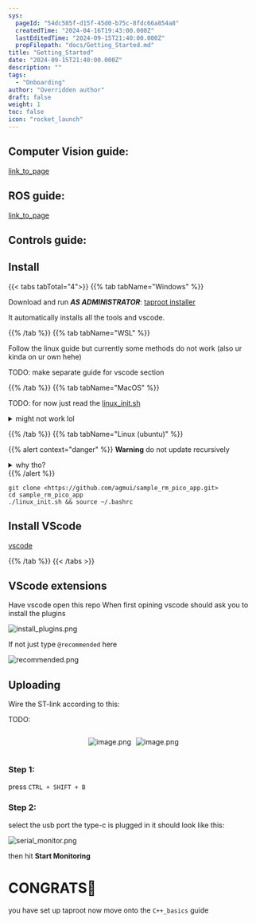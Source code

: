 ```yaml
---
sys:
  pageId: "54dc585f-d15f-45d0-b75c-8fdc66a854a8"
  createdTime: "2024-04-16T19:43:00.000Z"
  lastEditedTime: "2024-09-15T21:40:00.000Z"
  propFilepath: "docs/Getting_Started.md"
title: "Getting_Started"
date: "2024-09-15T21:40:00.000Z"
description: ""
tags:
  - "Onboarding"
author: "Overridden author"
draft: false
weight: 1
toc: false
icon: "rocket_launch"
---
```


## Computer Vision guide:

[link_to_page](86d45bc0-388b-4d26-8848-44f255f73d0e)

## ROS guide:

[link_to_page](3c76c1de-ec8f-46d6-8b0a-294005edc2d5)

## Controls guide:

## Install

{{< tabs tabTotal="4">}}
{{% tab tabName="Windows" %}}

Download and run _**AS ADMINISTRATOR**_: [taproot installer](https://github.com/Thornbots/TeachingFreshies/releases/tag/1.0)

It automatically installs all the tools and vscode.

{{% /tab %}}
{{% tab tabName="WSL" %}}

Follow the linux guide but currently some methods do not work (also ur kinda on ur own hehe)

TODO: make separate guide for vscode section

{{% /tab %}}
{{% tab tabName="MacOS" %}}

TODO: for now just read the [linux_init.sh](https://github.com/agmui/sample_rm_pico_app/blob/main/linux_init.sh)

<details>
<summary>might not work lol</summary>

`brew install libusb pkg-config`

Next install: [vscode](https://code.visualstudio.com/Download)

</details>

{{% /tab %}}
{{% tab tabName="Linux (ubuntu)" %}}

{{% alert context="danger" %}}
**Warning** do not update recursively
<details>
<summary>why tho?</summary>
There are some submodules that may go on for a while (like tinyusb) and I highly
recommend you don't need to get them.
If you want to see what submodules I update just look in `linux_init.sh`
</details>
{{% /alert %}}

```shell
git clone <https://github.com/agmui/sample_rm_pico_app.git>
cd sample_rm_pico_app
./linux_init.sh && source ~/.bashrc
```

## Install VScode

[vscode](https://code.visualstudio.com/Download)

{{% /tab %}}
{{< /tabs >}}

## VScode extensions

Have vscode open this repo
When first opining vscode should ask you to install the plugins

![install_plugins.png](https://prod-files-secure.s3.us-west-2.amazonaws.com/d518164a-d88e-44d1-a4ee-3adb3bd8bce0/89bd30f0-1825-4e77-867b-0a41ce370880/install_plugins.png?X-Amz-Algorithm=AWS4-HMAC-SHA256&X-Amz-Content-Sha256=UNSIGNED-PAYLOAD&X-Amz-Credential=ASIAZI2LB4663VYRUTBL%2F20250224%2Fus-west-2%2Fs3%2Faws4_request&X-Amz-Date=20250224T140740Z&X-Amz-Expires=3600&X-Amz-Security-Token=IQoJb3JpZ2luX2VjEPX%2F%2F%2F%2F%2F%2F%2F%2F%2F%2FwEaCXVzLXdlc3QtMiJIMEYCIQCHkOgOZAO6lGQbgLFrapFn8IsM1AII99scIPt8s1GuOAIhAIX%2F%2FRlvPjmmt4GTBDouE040OiBhFGZiRHLTFv1Sf1gFKv8DCC4QABoMNjM3NDIzMTgzODA1Igxxq%2F68pvRtfqEssBQq3AP2rM77L5l2pmGIlcgvqvt05hG7hvndZXN6YnksNKypC%2BHmWogwpi3q6103AVXwPokuV1GDkfxI1pTjh9d3nn1Gtkq%2BspPNvjfLi8ysZaPQgMIWPZQO1lYvXyBWk5MemiO8%2FvfKc0pUYWxEHNnoenVScI%2FSGG%2Bi42JQ5YgO4v91rUcfgUxfV9au3%2FvFbf8cucGvqOSjsKkZ6J7DYrWXkYPC44Jxasj9MhNNHDgBWw4HelyI1ZfLE0MhqNO%2BHTw1sIoV86z7Y928RHI6R3QjnFNwpeb2f4%2B8WgyN%2BwYp2LHmqXvytfyNLuTPcdG27g3gpA9348MdTxcXcGAh65fwMJCo%2FXiQd2U%2B1cxu%2Fy0S1cxlzjD7c%2BIvzp6dFI4t05mVVrfnWHMklT7T7PN2N7cwKlyJhueuIHStzGjJobAL3hVGzK6NxJ99uTWXYYsKuAoJc%2F0YEYJUaBV0lAGBItUxskECcXHKhxDNggwtsNR9jzLbvIyAru9OyeDAd8600%2FLhtiD0W1rhvXBw6OIuCpv%2B1HTLHSH8WdH5mhzqOsqGR9VWoYjTSMjPj%2BuPsN0B%2BkaPoPxFGaL%2BiLefJPgrtuduBFYuusFrjTNqpmhmwNafGposKJJZ7t1NFJXxtD5hxTDF1vG9BjqkAf6w%2FSiHogzFM7fkusmrAR22T21TB3y0TRW2w5uZk4EM0r2rYKGG6H3heKG7y1HgGOycCRdafSGAI9i7PXIHZQSf7JS7y9wTSu6J6vRJQ%2BlEUHOWezJJcVaM1LTAJD9D1kZi7Hgr3Kxe%2FHVgJMjT0BUHLu80mmazG0Aw%2B%2Be574hXD8x8VAolS7H49j4BaICqNY%2FtCWe423gzdUXjnwkp%2F%2F1qsUnf&X-Amz-Signature=0656e98fb0b1affbaf84047f9b7cb9fcc6a8bf57bccf804fdcc0da733ce503ab&X-Amz-SignedHeaders=host&x-id=GetObject)

If not just type `@recommended` here  

![recommended.png](https://prod-files-secure.s3.us-west-2.amazonaws.com/d518164a-d88e-44d1-a4ee-3adb3bd8bce0/61e661e9-5d85-4dfc-be0d-8d2097a5e793/recommended.png?X-Amz-Algorithm=AWS4-HMAC-SHA256&X-Amz-Content-Sha256=UNSIGNED-PAYLOAD&X-Amz-Credential=ASIAZI2LB4663VYRUTBL%2F20250224%2Fus-west-2%2Fs3%2Faws4_request&X-Amz-Date=20250224T140740Z&X-Amz-Expires=3600&X-Amz-Security-Token=IQoJb3JpZ2luX2VjEPX%2F%2F%2F%2F%2F%2F%2F%2F%2F%2FwEaCXVzLXdlc3QtMiJIMEYCIQCHkOgOZAO6lGQbgLFrapFn8IsM1AII99scIPt8s1GuOAIhAIX%2F%2FRlvPjmmt4GTBDouE040OiBhFGZiRHLTFv1Sf1gFKv8DCC4QABoMNjM3NDIzMTgzODA1Igxxq%2F68pvRtfqEssBQq3AP2rM77L5l2pmGIlcgvqvt05hG7hvndZXN6YnksNKypC%2BHmWogwpi3q6103AVXwPokuV1GDkfxI1pTjh9d3nn1Gtkq%2BspPNvjfLi8ysZaPQgMIWPZQO1lYvXyBWk5MemiO8%2FvfKc0pUYWxEHNnoenVScI%2FSGG%2Bi42JQ5YgO4v91rUcfgUxfV9au3%2FvFbf8cucGvqOSjsKkZ6J7DYrWXkYPC44Jxasj9MhNNHDgBWw4HelyI1ZfLE0MhqNO%2BHTw1sIoV86z7Y928RHI6R3QjnFNwpeb2f4%2B8WgyN%2BwYp2LHmqXvytfyNLuTPcdG27g3gpA9348MdTxcXcGAh65fwMJCo%2FXiQd2U%2B1cxu%2Fy0S1cxlzjD7c%2BIvzp6dFI4t05mVVrfnWHMklT7T7PN2N7cwKlyJhueuIHStzGjJobAL3hVGzK6NxJ99uTWXYYsKuAoJc%2F0YEYJUaBV0lAGBItUxskECcXHKhxDNggwtsNR9jzLbvIyAru9OyeDAd8600%2FLhtiD0W1rhvXBw6OIuCpv%2B1HTLHSH8WdH5mhzqOsqGR9VWoYjTSMjPj%2BuPsN0B%2BkaPoPxFGaL%2BiLefJPgrtuduBFYuusFrjTNqpmhmwNafGposKJJZ7t1NFJXxtD5hxTDF1vG9BjqkAf6w%2FSiHogzFM7fkusmrAR22T21TB3y0TRW2w5uZk4EM0r2rYKGG6H3heKG7y1HgGOycCRdafSGAI9i7PXIHZQSf7JS7y9wTSu6J6vRJQ%2BlEUHOWezJJcVaM1LTAJD9D1kZi7Hgr3Kxe%2FHVgJMjT0BUHLu80mmazG0Aw%2B%2Be574hXD8x8VAolS7H49j4BaICqNY%2FtCWe423gzdUXjnwkp%2F%2F1qsUnf&X-Amz-Signature=4c3056d505c0b9888693e0707b0de326c4732b7100bd5f9fc51711e2d8647a74&X-Amz-SignedHeaders=host&x-id=GetObject)

## Uploading

Wire the ST-link according to this:

TODO:

<div style="display: flex;flex-direction: row; column-gap:10px; max-width: 630px;justify-content: center;">
<div>

![image.png](https://prod-files-secure.s3.us-west-2.amazonaws.com/d518164a-d88e-44d1-a4ee-3adb3bd8bce0/210ecb78-1116-4d7b-b9b7-2292f66fa2c2/image.png?X-Amz-Algorithm=AWS4-HMAC-SHA256&X-Amz-Content-Sha256=UNSIGNED-PAYLOAD&X-Amz-Credential=ASIAZI2LB466WOU6GTPH%2F20250224%2Fus-west-2%2Fs3%2Faws4_request&X-Amz-Date=20250224T140746Z&X-Amz-Expires=3600&X-Amz-Security-Token=IQoJb3JpZ2luX2VjEPX%2F%2F%2F%2F%2F%2F%2F%2F%2F%2FwEaCXVzLXdlc3QtMiJHMEUCIAHRDw3do3z1sOPCm8CVmwBhcNR%2BosMIts7dvwzXXhG%2FAiEAqtXZ6HSYlcrgJCLlTi0zqSrarDv%2B6NG2iQrmFV3F9MAq%2FwMILhAAGgw2Mzc0MjMxODM4MDUiDEd7ZJbeSznZO5GeECrcA2CttvGXTqmOH3wxHCNGb26I8qxq6Zcc8HGTw6%2FYOQJ3SxuPE8kWHpq31UsncYFEQxsu2nn9CEsKvznAxb2bl8XAy7T4ebqMlHCUhIHm3gUn14kq46%2FJuRJWZlANybFTvfVjWAcU8WqxFGvQ1pt3d7Jnf%2Bf%2F8XHGJTKUVex%2Ff0IVDhoE%2FwnDQJA8ctCFPvyr5stso8AkZtR18PtwMmrOtmXPjTmLnWUe7bxfPYQkFJuFY49My17zTSGuehpmcxCQlw3qmfzBUQEcQAvV7hBO6NH61tcTN4B%2FEiTBBtPcTw97VISz3YQLuDrYNVk2TaAe8QG9kstezEwRJN202XohC%2FhMdrFbDckmfGpjsMRrMq6hMgMnk7vmDPjEKB4pK997YEzmxLHGDbMHIWnDagQ1NyEsRwKfysyHRBym%2Be4oU03qRIXgHSRn0ByrnOnOYGA2qZQpyWNYmISLfbdzRQn9Umc%2FDugGikNivnyU7b%2FPNZv8HJM0zd2%2Fw4EKOBw2yA39u2Bg5iduE56ias4%2BULyAlFAfLnocHx1l1tPQd1m5yWBNRdPS%2FkDx2Ji1c8ApebFo0ItguKNHfc%2F2v95NOm5Yv%2Bu8usj%2F%2Bd4010Rpj4fII%2BUNe%2FJuKI52udXaG5TEMJfX8b0GOqUBW3pv5Oe6wOcK%2BtgmbhSzTlHeKA7z5%2Fs0i68J%2FlA274t1iQCfN5pA4j4ZYzzkKHtBgTcEDD2Dbpivt%2BLU8nhnimOwMHgtr6a5%2F3fYDR%2BXw8NGE04vv%2BHwFb4b5hGl8WPuRoMfAb0CnrpfeLaQP2lS7NkvtvDP55YdujgLWjUXUnbaH%2FkPGBOQIEsjCf4fRnJ1869q8sfGfpYY8JjJdKuxHh0%2FEB9L&X-Amz-Signature=dd23920bce56546fb6ea1fbfe929f517c4f43ad619872c2aa5366aba10b00510&X-Amz-SignedHeaders=host&x-id=GetObject)

</div>
<div>

![image.png](https://prod-files-secure.s3.us-west-2.amazonaws.com/d518164a-d88e-44d1-a4ee-3adb3bd8bce0/33a0fd0f-8ca6-4a86-8e09-26e95ded1fff/image.png?X-Amz-Algorithm=AWS4-HMAC-SHA256&X-Amz-Content-Sha256=UNSIGNED-PAYLOAD&X-Amz-Credential=ASIAZI2LB4664T2Q2OVX%2F20250224%2Fus-west-2%2Fs3%2Faws4_request&X-Amz-Date=20250224T140746Z&X-Amz-Expires=3600&X-Amz-Security-Token=IQoJb3JpZ2luX2VjEPX%2F%2F%2F%2F%2F%2F%2F%2F%2F%2FwEaCXVzLXdlc3QtMiJHMEUCIQCieYu8pQtr9U8s1X%2BsN%2Fm5WP25XldQVBC1F3ewAEHuVgIgY147SRG8Z1D9AU2X4V31yaI%2B9ovgcAskMAoObsoXALcq%2FwMILhAAGgw2Mzc0MjMxODM4MDUiDMHwA4uGna1%2BRFFYGyrcA4ZduVVaBrCb6EJ96C%2Bw1igSJhrG6CDW8%2F8bkV0jg%2BVCNOTcLy8C%2BGyDcDveGjhpLVNrgGBN527dDFGojrgGWkaaf2Mf2t7%2BVw0PVSAAcOw1uP8UOPKs9mu0SrLSpavY%2FhKmM2Fb3cnZwsneglo%2FSlb9Mh%2BSE9M8%2BnslZZDoQWZONjC7220oDs3hd7JQS5Y0SQ1%2FcP3Cw4s3YPrUNOtTpxM4TFDPmlfDzZd8hmKeU8cnHWHtdpibXz5i6MhHxPAugYUAg9%2FMZOGUhixzZVOEAENRWgeOcp0t6gcvB8h6PgsvlEbAWIMVqTbbBiGwVfpJz%2B8ZAR42H8UU8XJ2QQ07n7yoa4%2BmF3mRTp%2FKAps3WTIbriYBpKCxh2hTC4VnWkBVq0rHTvq%2FfquA3ziYjXIm7l%2FEFVY%2FZ4rMF68dosuRgFHsczRtXFV4g58pnz3xcKxEqIi6rWH0Nl9ltl80VE64DwejPUTwN1sVnQ3p984NhMlOOFZ1z182Jf%2BaVMgJPpHa9P3fKTrQ%2FJgLnB8%2FNZZufQKkeXcKAXgFe2FSPm6Sf1q70K730VEovPPH8UNVOBhoFvbtb30bp5IqzImLRgGTl5ge%2BuwMb4FefJT9HU%2FIqV9aRIQeMMw3G%2BDoKND1MKHW8b0GOqUBiKikxK5Gq%2B%2BLSnQOxr7fUAc5vr%2BsQLHLrBwmeVB6uzt5QCjTB1W4pyAf5WPTIBoXmq6jsYWVaxIOSC4zIgbHWavyEtunJGjTw3N3BCIIQhvRn0MIWE5UuNUR%2Bi98fGTD4qcjltEbpBCy%2BG5KjkTw8JWb2J4tswjDtVxZR0JDVfEzGKosMV4xI4uyuzWBfpQ%2FbxaOemzW7q3y89uyyo3pQAFekA1i&X-Amz-Signature=d537b6c44475d8c92f4a10b45b9d63a2ee07aedd0994b1b86abe6cf886f136c1&X-Amz-SignedHeaders=host&x-id=GetObject)

</div>
</div>

### Step 1:

press `CTRL + SHIFT + B`

### Step 2:

select the usb port the type-c is plugged in it should look like this:

![serial_monitor.png](https://prod-files-secure.s3.us-west-2.amazonaws.com/d518164a-d88e-44d1-a4ee-3adb3bd8bce0/f03f4774-05d4-4393-b6a0-d5efb6d315ab/serial_monitor.png?X-Amz-Algorithm=AWS4-HMAC-SHA256&X-Amz-Content-Sha256=UNSIGNED-PAYLOAD&X-Amz-Credential=ASIAZI2LB4663VYRUTBL%2F20250224%2Fus-west-2%2Fs3%2Faws4_request&X-Amz-Date=20250224T140740Z&X-Amz-Expires=3600&X-Amz-Security-Token=IQoJb3JpZ2luX2VjEPX%2F%2F%2F%2F%2F%2F%2F%2F%2F%2FwEaCXVzLXdlc3QtMiJIMEYCIQCHkOgOZAO6lGQbgLFrapFn8IsM1AII99scIPt8s1GuOAIhAIX%2F%2FRlvPjmmt4GTBDouE040OiBhFGZiRHLTFv1Sf1gFKv8DCC4QABoMNjM3NDIzMTgzODA1Igxxq%2F68pvRtfqEssBQq3AP2rM77L5l2pmGIlcgvqvt05hG7hvndZXN6YnksNKypC%2BHmWogwpi3q6103AVXwPokuV1GDkfxI1pTjh9d3nn1Gtkq%2BspPNvjfLi8ysZaPQgMIWPZQO1lYvXyBWk5MemiO8%2FvfKc0pUYWxEHNnoenVScI%2FSGG%2Bi42JQ5YgO4v91rUcfgUxfV9au3%2FvFbf8cucGvqOSjsKkZ6J7DYrWXkYPC44Jxasj9MhNNHDgBWw4HelyI1ZfLE0MhqNO%2BHTw1sIoV86z7Y928RHI6R3QjnFNwpeb2f4%2B8WgyN%2BwYp2LHmqXvytfyNLuTPcdG27g3gpA9348MdTxcXcGAh65fwMJCo%2FXiQd2U%2B1cxu%2Fy0S1cxlzjD7c%2BIvzp6dFI4t05mVVrfnWHMklT7T7PN2N7cwKlyJhueuIHStzGjJobAL3hVGzK6NxJ99uTWXYYsKuAoJc%2F0YEYJUaBV0lAGBItUxskECcXHKhxDNggwtsNR9jzLbvIyAru9OyeDAd8600%2FLhtiD0W1rhvXBw6OIuCpv%2B1HTLHSH8WdH5mhzqOsqGR9VWoYjTSMjPj%2BuPsN0B%2BkaPoPxFGaL%2BiLefJPgrtuduBFYuusFrjTNqpmhmwNafGposKJJZ7t1NFJXxtD5hxTDF1vG9BjqkAf6w%2FSiHogzFM7fkusmrAR22T21TB3y0TRW2w5uZk4EM0r2rYKGG6H3heKG7y1HgGOycCRdafSGAI9i7PXIHZQSf7JS7y9wTSu6J6vRJQ%2BlEUHOWezJJcVaM1LTAJD9D1kZi7Hgr3Kxe%2FHVgJMjT0BUHLu80mmazG0Aw%2B%2Be574hXD8x8VAolS7H49j4BaICqNY%2FtCWe423gzdUXjnwkp%2F%2F1qsUnf&X-Amz-Signature=dd12e95e1aca140477e705009fbe4d2a6ba46cdfef02a13b9b1ebf2cc18add9a&X-Amz-SignedHeaders=host&x-id=GetObject)

then hit **Start Monitoring**

# CONGRATS🎉

you have set up taproot now move onto the `C++_basics` guide
